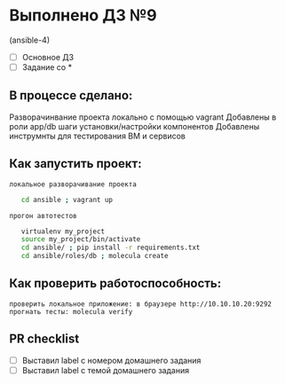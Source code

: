 # Выполнено ДЗ №9
(ansible-4)

 - [ ] Основное ДЗ
 - [ ] Задание со *

## В процессе сделано:
 Разворачинвание проекта локально с помощью vagrant 
 Добавлены в роли app/db шаги установки/настройки компонентов
 Добавлены инструмнты для тестирования ВМ и сервисов
  
## Как запустить проект:
    локальное разворачивание проекта
 ```bash
    cd ansible ; vagrant up 
 ```
    прогон автотестов
 ```bash
    virtualenv my_project
    source my_project/bin/activate
    cd ansible/ ; pip install -r requirements.txt 
    cd ansible/roles/db ; molecula create
 ```
## Как проверить работоспособность:
    проверить локальное приложение: в браузере http://10.10.10.20:9292
    прогнать тесты: molecula verify
 
## PR checklist
 - [ ] Выставил label с номером домашнего задания
 - [ ] Выставил label с темой домашнего задания
